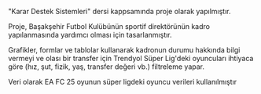 "Karar Destek Sistemleri" dersi kappsamında proje olarak yapılmıştır. 

Proje, Başakşehir Futbol Kulübünün sportif direktörünün kadro yapılanmasında yardımcı olması için tasarlanmıştır. 

Grafikler, formlar ve tablolar kullanarak kadronun durumu hakkında bilgi vermeyi ve olası bir transfer için Trendyol Süper Lig'deki oyuncuları 
ihtiyaca göre (hız, şut, fizik, yaş, transfer değeri vb.) filtreleme yapar.

Veri olarak EA FC 25 oyunun süper ligdeki oyuncu verileri kullanılmıştır
